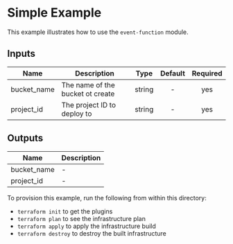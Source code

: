 # Simple Example

This example illustrates how to use the `event-function` module.

[^]: (autogen_docs_start)

## Inputs

| Name | Description | Type | Default | Required |
|------|-------------|:----:|:-----:|:-----:|
| bucket\_name | The name of the bucket ot create | string | - | yes |
| project\_id | The project ID to deploy to | string | - | yes |

## Outputs

| Name | Description |
|------|-------------|
| bucket\_name | - |
| project\_id | - |

[^]: (autogen_docs_end)

To provision this example, run the following from within this directory:
- `terraform init` to get the plugins
- `terraform plan` to see the infrastructure plan
- `terraform apply` to apply the infrastructure build
- `terraform destroy` to destroy the built infrastructure
